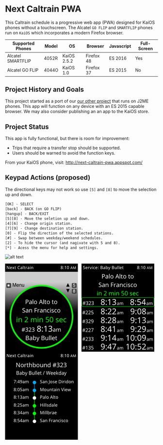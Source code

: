 # Next Caltrain PWA

This Caltrain schedule is a progressive web app (PWA) designed for KaiOS phones without a touchscreen.
The Alcatel `GO FLIP` and `SMARTFLIP` phones run on `KaiOS` which incorporates a modern Firefox browser.

| Supported Phones  | Model | OS          | Browser    | Javascript | Full-Screen |
| ----------------- | ------|------------ | ---------- | ---------- | ----------- |
| Alcatel SMARTFLIP | 4052R | KaiOS 2.5.2 | Firefox 48 | ES 2016    | Yes         |
| Alcatel GO FLIP   | 4044O | KaiOS 1.0   | Firefox 37 | ES 2015    | No          |

## Project History and Goals

This project started as a port of our [our other project](https://github.com/woodie/Caltrain-Schedule-MIDlet)
that runs on J2ME phones. This app will function on any device with an ES 2015 capable browser.
We may also consider publishing an an app to the KaiOS store.

## Project Status

This app is fully functional, but there is room for improvement:
- Trips that require a transfer stop should be supported. 
- Users should be warned to avoid the function keys.

From your KaiOS phone, visit: http://next-caltrain-pwa.appspot.com/

## Keypad Actions (proposed)

The directional keys may not work so use `[5]` and `[8]` to move the selection up and down.

    [OK] - SELECT
    [back] - BACK (on GO FLIP)
    [hangup] - BACK/EXIT
    [5][8] - Move the seletion up and down.
    [4][6] - Change origin station.
    [7][9] - Change destination station.
    [0] - Flip the direction of the selected stations.
    [#] - Swap between weekday/weekend schedules.
    [2] - To hide the cursor (and nagivate with 5 and 8).
    [*] - Acess the menu for help and settings.

![alt text](https://raw.githubusercontent.com/woodie/next-caltrain-pwa/master/docs/phones.png)

<img src="https://raw.githubusercontent.com/woodie/next-caltrain-pwa/master/docs/hero.png"
     valign="top"> &nbsp; <img
     src="https://raw.githubusercontent.com/woodie/next-caltrain-pwa/master/docs/grid.png"
     valign="top"> &nbsp; <img
     src="https://raw.githubusercontent.com/woodie/next-caltrain-pwa/master/docs/trip.png"
     valign="top">
